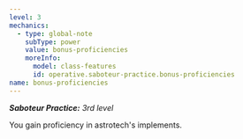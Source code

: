 ```yaml
---
level: 3
mechanics:
  - type: global-note
    subType: power
    value: bonus-proficiencies
    moreInfo:
      model: class-features
      id: operative.saboteur-practice.bonus-proficiencies
name: bonus-proficiencies
---
```

_**Saboteur Practice:** 3rd level_
You gain proficiency in astrotech's implements.